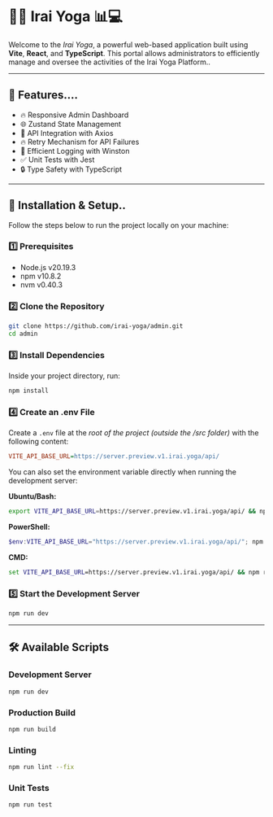 # 🧘‍♂ Irai Yoga 📊💻

Welcome to the *Irai Yoga*, a powerful web-based application built using **Vite**, **React**, and **TypeScript**.
This portal allows administrators to efficiently manage and oversee the activities of the Irai Yoga Platform..

---

## 🚀 Features....

- 🔥 Responsive Admin Dashboard
- 🌐 Zustand State Management
- 🔁 API Integration with Axios
- 🔥 Retry Mechanism for API Failures
- 📝 Efficient Logging with Winston
- ✅ Unit Tests with Jest
- 🔒 Type Safety with TypeScript

---

## 🔧 Installation & Setup..

Follow the steps below to run the project locally on your machine:

### 1️⃣ Prerequisites

- Node.js v20.19.3
- npm v10.8.2
- nvm v0.40.3

### 2️⃣ Clone the Repository

```bash
git clone https://github.com/irai-yoga/admin.git
cd admin
```

### 3️⃣ Install Dependencies

Inside your project directory, run:

```bash
npm install 
```

### 4️⃣ Create an .env File

Create a `.env` file at the *root of the project (outside the /src folder)* with the following content:

```ini
VITE_API_BASE_URL=https://server.preview.v1.irai.yoga/api/
```

You can also set the environment variable directly when running the development server:

**Ubuntu/Bash:**

```bash
export VITE_API_BASE_URL=https://server.preview.v1.irai.yoga/api/ && npm run dev
```

**PowerShell:**

```powershell
$env:VITE_API_BASE_URL="https://server.preview.v1.irai.yoga/api/"; npm run dev
```

**CMD:**

```cmd
set VITE_API_BASE_URL=https://server.preview.v1.irai.yoga/api/ && npm run dev
```

### 5️⃣ Start the Development Server

```bash
npm run dev
```

---

## 🛠 Available Scripts

### Development Server

```bash
npm run dev
```

### Production Build

```bash
npm run build
```

### Linting

```bash
npm run lint --fix
```

### Unit Tests

```bash
npm run test
```
